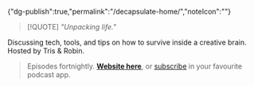 
{"dg-publish":true,"permalink":"/decapsulate-home/","noteIcon":""}



> [!QUOTE]
> _"Unpacking life."_

Discussing tech, tools, and tips on how to survive inside a creative brain. Hosted by Tris & Robin.

> Episodes fortnightly. **[Website here](https://decapsulate.com/)**, or [subscribe](https://decapsulate.com/subscribe/) in your favourite podcast app.
